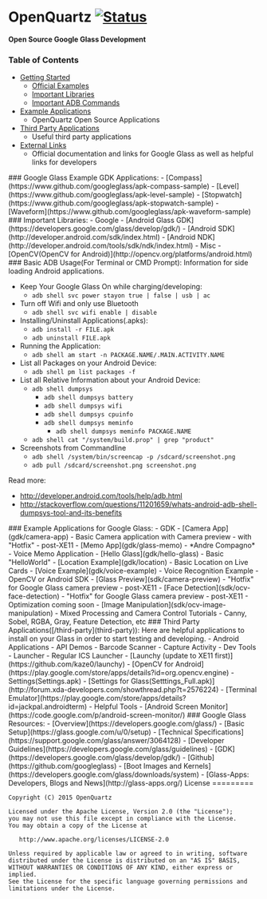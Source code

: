 OpenQuartz [![Status](https://travis-ci.org/jaredsburrows/open-quartz.svg?branch=master)](https://travis-ci.org/jaredsburrows/open-quartz)
=========

**Open Source Google Glass Development**

### Table of Contents  
 - [Getting Started](#getting-started)
   - [Official Examples](#getting-started)
   - [Important Libraries](#libraries)
   - [Important ADB Commands](#adb)
 - [Example Applications](#example-apps)  
   - OpenQuartz Open Source Applications
 - [Third Party Applications](#third-party)  
   - Useful third party applications
 - [External Links](#external-links)  
   - Official documentation and links for Google Glass as well as helpful links for developers 

<a name="getting-started"/>
### Google Glass Example GDK Applications:
 - [Compass](https://www.github.com/googleglass/apk-compass-sample)
 - [Level](https://www.github.com/googleglass/apk-level-sample)
 - [Stopwatch](https://www.github.com/googleglass/apk-stopwatch-sample)
 - [Waveform](https://www.github.com/googleglass/apk-waveform-sample)

<a name="libraries"/>
### Important Libraries:
 - Google
   - [Android Glass GDK](https://developers.google.com/glass/develop/gdk/)
   - [Android SDK](http://developer.android.com/sdk/index.html)
   - [Android NDK](http://developer.android.com/tools/sdk/ndk/index.html)
 - Misc
   - [OpenCV(OpenCV for Android)](http://opencv.org/platforms/android.html)

<a name="adb"/>
### Basic ADB Usage(For Terminal or CMD Prompt):
Information for side loading Android applications.

 - Keep Your Google Glass On while charging/developing:
   - `adb shell svc power stayon true | false | usb | ac`
 - Turn off Wifi and only use Bluetooth
   - `adb shell svc wifi enable | disable`
 - Installing/Uninstall Applications(.apks):
   - `adb install -r FILE.apk`
   - `adb uninstall FILE.apk`
 - Running the Application:
   - `adb shell am start -n PACKAGE.NAME/.MAIN.ACTIVITY.NAME`
 - List all Packages on your Android Device:
   - `adb shell pm list packages -f` 
 - List all Relative Information about your Android Device:
   - `adb shell dumpsys`
     - `adb shell dumpsys battery`
     - `adb shell dumpsys wifi`
     - `adb shell dumpsys cpuinfo`
     - `adb shell dumpsys meminfo`
       - `adb shell dumpsys meminfo PACKAGE.NAME`
   - `adb shell cat "/system/build.prop" | grep "product"`
 - Screenshots from Commandline
   - `adb shell /system/bin/screencap -p /sdcard/screenshot.png`
   - `adb pull /sdcard/screenshot.png screenshot.png`

Read more: 
 - http://developer.android.com/tools/help/adb.html
 - http://stackoverflow.com/questions/11201659/whats-android-adb-shell-dumpsys-tool-and-its-benefits


<a name="example-apps"/>
### Example Applications for Google Glass:
 - GDK
   - [Camera App](gdk/camera-app)
     - Basic Camera application with Camera preview - with "Hotfix" - post-XE11
   - [Memo App](gdk/glass-memo) - *Andre Compagno*
     - Voice Memo Application
   - [Hello Glass](gdk/hello-glass)
     - Basic "HelloWorld"
   - [Location Example](gdk/location)
     - Basic Location on Live Cards
   - [Voice Example](gdk/voice-example)
     - Voice Recognition Example
 - OpenCV or Android SDK
   - [Glass Preview](sdk/camera-preview)
     - "Hotfix" for Google Glass camera preview - post-XE11
   - [Face Detection](sdk/ocv-face-detection)
     - "Hotfix" for Google Glass camera preview - post-XE11
     - Optimization coming soon
   - [Image Manipulation](sdk/ocv-image-manipulation)
     - Mixed Processing and Camera Control Tutorials
     - Canny, Sobel, RGBA, Gray, Feature Detection, etc


<a name="third-party"/>
### Third Party Applications([/third-party](third-party)):
Here are helpful applications to install on your Glass in order to start testing and developing.
- Android Applications
 - API Demos
 - Barcode Scanner
 - Capture Activity
 - Dev Tools
 - Launcher
   - Regular ICS Launcher
 - [Launchy (update to XE11 first)](https://github.com/kaze0/launchy)
 - [OpenCV for Android](https://play.google.com/store/apps/details?id=org.opencv.engine)
 - Settings(Settings.apk)
 - [Settings for Glass(Setttings_Full.apk)](http://forum.xda-developers.com/showthread.php?t=2576224)
 - [Terminal Emulator](https://play.google.com/store/apps/details?id=jackpal.androidterm)
- Helpful Tools
 - [Android Screen Monitor](https://code.google.com/p/android-screen-monitor/)

<a name="external-links"/>
### Google Glass Resources:
 - [Overview](https://developers.google.com/glass/)
 - [Basic Setup](https://glass.google.com/u/0/setup)
 - [Technical Specifications](https://support.google.com/glass/answer/3064128)
 - [Developer Guidelines](https://developers.google.com/glass/guidelines)
 - [GDK](https://developers.google.com/glass/develop/gdk/)
 - [Github](https://github.com/googleglass)
 - [Boot Images and Kernels](https://developers.google.com/glass/downloads/system)
 - [Glass-Apps: Developers, Blogs and News](http://glass-apps.org/)

<a name="license"/>
License
=========

    Copyright (C) 2015 OpenQuartz
   
    Licensed under the Apache License, Version 2.0 (the "License");
    you may not use this file except in compliance with the License.
    You may obtain a copy of the License at

       http://www.apache.org/licenses/LICENSE-2.0

    Unless required by applicable law or agreed to in writing, software
    distributed under the License is distributed on an "AS IS" BASIS,
    WITHOUT WARRANTIES OR CONDITIONS OF ANY KIND, either express or implied.
    See the License for the specific language governing permissions and
    limitations under the License.
